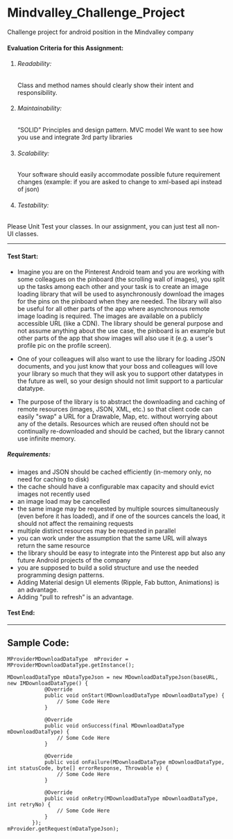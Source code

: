 # Mindvalley_Challenge_Project
Challenge project for android position in the Mindvalley company

#### Evaluation Criteria for this Assignment:
 
1. ###### Readability:
	Class and method names should clearly show their intent and responsibility.
 
1. ###### Maintainability:
    “SOLID” Principles and design pattern.
    MVC model
    We want to see how you use and integrate 3rd party libraries
1. ###### Scalability:
    Your software should easily accommodate possible future requirement changes (example: if you are asked to change to xml-based api instead of json)

1. ###### Testability:
Please Unit Test your classes. In our assignment, you can just test all non-UI classes.

* * *

#### Test Start:
- Imagine you are on the Pinterest Android team and you are working with some colleagues on the pinboard (the scrolling wall of images), you split up the tasks among each other and your task is to create an image loading library that will be used to asynchronously download the images for the pins on the pinboard when they are needed. The library will also be useful for all other parts of the app where asynchronous remote image loading is required. The images are available on a publicly accessible URL (like a CDN). The library should be general purpose and not assume anything about the use case, the pinboard is an example but other parts of the app that show images will also use it (e.g. a user's profile pic on the profile screen).
 
- One of your colleagues will also want to use the library for loading JSON documents, and you just know that your boss and colleagues will love your library so much that they will ask you to support other datatypes in the future as well, so your design should not limit support to a particular datatype.
 
- The purpose of the library is to abstract the downloading and caching of remote resources (images, JSON, XML, etc.) so that client code can easily "swap" a URL for a Drawable, Map, etc. without worrying about any of the details. Resources which are reused often should not be continually re-downloaded and should be cached, but the library cannot use infinite memory.

##### Requirements:
- images and JSON should be cached efficiently (in-memory only, no need for caching to disk)
- the cache should have a configurable max capacity and should evict images not recently used
- an image load may be cancelled
- the same image may be requested by multiple sources simultaneously (even before it has loaded), and if one of the sources cancels the load, it should not affect the remaining requests
- multiple distinct resources may be requested in parallel
- you can work under the assumption that the same URL will always return the same resource
- the library should be easy to integrate into the Pinterest app but also any future Android projects of the company
- you are supposed to build a solid structure and use the needed programming design patterns.
- Adding Material design UI elements (Ripple, Fab button, Animations) is an advantage.
- Adding "pull to refresh” is an advantage.

#### Test End:

* * *

## Sample Code:
```
MProviderMDownloadDataType  mProvider = MProviderMDownloadDataType.getInstance();

MDownloadDataType mDataTypeJson = new MDownloadDataTypeJson(baseURL, new IMDownloadDataType() {
            @Override
            public void onStart(MDownloadDataType mDownloadDataType) {
                // Some Code Here
            }

            @Override
            public void onSuccess(final MDownloadDataType mDownloadDataType) {
                // Some Code Here
            }

            @Override
            public void onFailure(MDownloadDataType mDownloadDataType, int statusCode, byte[] errorResponse, Throwable e) {
                // Some Code Here
            }

            @Override
            public void onRetry(MDownloadDataType mDownloadDataType, int retryNo) {
                // Some Code Here
            }
        });
mProvider.getRequest(mDataTypeJson);
```
